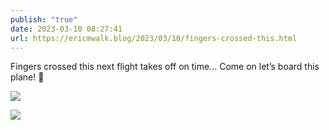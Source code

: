 ```yaml
---
publish: "true"
date: 2023-03-10 08:27:41
url: https://ericmwalk.blog/2023/03/10/fingers-crossed-this.html
---
```

Fingers crossed this next flight takes off on time… Come on let’s board this plane! 🤞

![](https://ericmwalk.blog/uploads/2023/7b70c13cb6.jpg)

![](https://ericmwalk.blog/uploads/2023/1be26887c7.jpg)